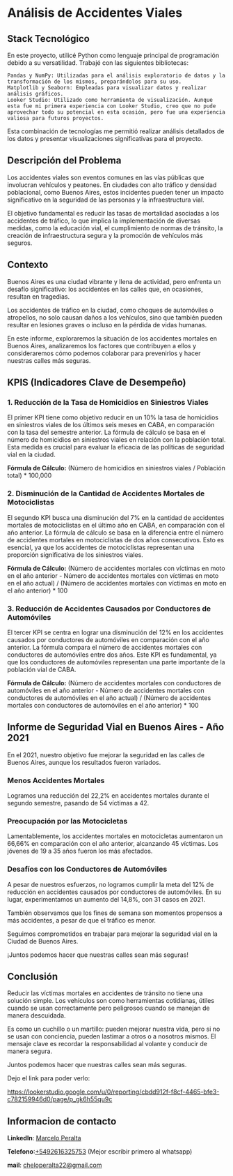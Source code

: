 # Análisis de Accidentes Viales

## Stack Tecnológico

En este proyecto, utilicé Python como lenguaje principal de programación debido a su versatilidad. Trabajé con las siguientes bibliotecas:

    Pandas y NumPy: Utilizadas para el análisis exploratorio de datos y la transformación de los mismos, preparándolos para su uso.
    Matplotlib y Seaborn: Empleadas para visualizar datos y realizar análisis gráficos.
    Looker Studio: Utilizado como herramienta de visualización. Aunque esta fue mi primera experiencia con Looker Studio, creo que no pude aprovechar todo su potencial en esta ocasión, pero fue una experiencia valiosa para futuros proyectos.

Esta combinación de tecnologías me permitió realizar análisis detallados de los datos y presentar visualizaciones significativas para el proyecto.

## Descripción del Problema

Los accidentes viales son eventos comunes en las vías públicas que involucran vehículos y peatones. En ciudades con alto tráfico y densidad poblacional, como Buenos Aires, estos incidentes pueden tener un impacto significativo en la seguridad de las personas y la infraestructura vial.

El objetivo fundamental es reducir las tasas de mortalidad asociadas a los accidentes de tráfico, lo que implica la implementación de diversas medidas, como la educación vial, el cumplimiento de normas de tránsito, la creación de infraestructura segura y la promoción de vehículos más seguros.

## Contexto

Buenos Aires es una ciudad vibrante y llena de actividad, pero enfrenta un desafío significativo: los accidentes en las calles que, en ocasiones, resultan en tragedias.

Los accidentes de tráfico en la ciudad, como choques de automóviles o atropellos, no solo causan daños a los vehículos, sino que también pueden resultar en lesiones graves o incluso en la pérdida de vidas humanas.

En este informe, exploraremos la situación de los accidentes mortales en Buenos Aires, analizaremos los factores que contribuyen a ellos y consideraremos cómo podemos colaborar para prevenirlos y hacer nuestras calles más seguras.



## KPIS (Indicadores Clave de Desempeño)

### 1. Reducción de la Tasa de Homicidios en Siniestros Viales

El primer KPI tiene como objetivo reducir en un 10% la tasa de homicidios en siniestros viales de los últimos seis meses en CABA, en comparación con la tasa del semestre anterior. La fórmula de cálculo se basa en el número de homicidios en siniestros viales en relación con la población total. Esta medida es crucial para evaluar la eficacia de las políticas de seguridad vial en la ciudad.

**Fórmula de Cálculo:** (Número de homicidios en siniestros viales / Población total) * 100,000

### 2. Disminución de la Cantidad de Accidentes Mortales de Motociclistas

El segundo KPI busca una disminución del 7% en la cantidad de accidentes mortales de motociclistas en el último año en CABA, en comparación con el año anterior. La fórmula de cálculo se basa en la diferencia entre el número de accidentes mortales en motociclistas de dos años consecutivos. Esto es esencial, ya que los accidentes de motociclistas representan una proporción significativa de los siniestros viales.

**Fórmula de Cálculo:** (Número de accidentes mortales con víctimas en moto en el año anterior - Número de accidentes mortales con víctimas en moto en el año actual) / (Número de accidentes mortales con víctimas en moto en el año anterior) * 100

### 3. Reducción de Accidentes Causados por Conductores de Automóviles

El tercer KPI se centra en lograr una disminución del 12% en los accidentes causados por conductores de automóviles en comparación con el año anterior. La fórmula compara el número de accidentes mortales con conductores de automóviles entre dos años. Este KPI es fundamental, ya que los conductores de automóviles representan una parte importante de la población vial de CABA.

**Fórmula de Cálculo:** (Número de accidentes mortales con conductores de automóviles en el año anterior - Número de accidentes mortales con conductores de automóviles en el año actual) / (Número de accidentes mortales con conductores de automóviles en el año anterior) * 100

## Informe de Seguridad Vial en Buenos Aires - Año 2021

En el 2021, nuestro objetivo fue mejorar la seguridad en las calles de Buenos Aires, aunque los resultados fueron variados.

### Menos Accidentes Mortales

Logramos una reducción del 22,2% en accidentes mortales durante el segundo semestre, pasando de 54 víctimas a 42.

### Preocupación por las Motocicletas

Lamentablemente, los accidentes mortales en motocicletas aumentaron un 66,66% en comparación con el año anterior, alcanzando 45 víctimas. Los jóvenes de 19 a 35 años fueron los más afectados.

### Desafíos con los Conductores de Automóviles

A pesar de nuestros esfuerzos, no logramos cumplir la meta del 12% de reducción en accidentes causados por conductores de automóviles. En su lugar, experimentamos un aumento del 14,8%, con 31 casos en 2021.

También observamos que los fines de semana son momentos propensos a más accidentes, a pesar de que el tráfico es menor.

Seguimos comprometidos en trabajar para mejorar la seguridad vial en la Ciudad de Buenos Aires.

¡Juntos podemos hacer que nuestras calles sean más seguras!


## Conclusión

Reducir las víctimas mortales en accidentes de tránsito no tiene una solución simple. Los vehículos son como herramientas cotidianas, útiles cuando se usan correctamente pero peligrosos cuando se manejan de manera descuidada.

Es como un cuchillo o un martillo: pueden mejorar nuestra vida, pero si no se usan con conciencia, pueden lastimar a otros o a nosotros mismos. El mensaje clave es recordar la responsabilidad al volante y conducir de manera segura.

Juntos podemos hacer que nuestras calles sean más seguras.

Dejo el link para poder verlo:

https://lookerstudio.google.com/u/0/reporting/cbdd912f-f8cf-4465-bfe3-c782159946d0/page/p_gk6h55qu9c

## Informacion de contacto

**LinkedIn**: [Marcelo Peralta](https://www.linkedin.com/in/marcelo-peralta2)

**Telefono**:[+5492616325753](https://wa.me/+5492616325753) (Mejor escribir primero al whatsapp)

**mail**: [cheloperalta22@gmail.com](mailto:cheloperalta22@gmail.com)
